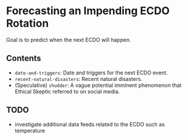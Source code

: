 # Forecasting an Impending ECDO Rotation

Goal is to predict when the next ECDO will happen.

## Contents

- `date-and-triggers`: Date and triggers for the next ECDO event.
- `recent-natural-disasters`: Recent natural disasters.
- (Speculative) `shudder`: A vague potential imminent phenomenon that Ethical Skeptic referred to on social media.

## TODO

- investigate additional data feeds related to the ECDO such as temperature
